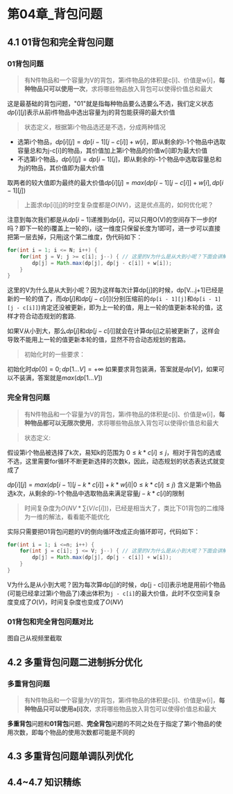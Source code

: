 # 第04章_背包问题
## 4.1 01背包和完全背包问题
### 01背包问题
> 有N件物品和一个容量为V的背包，第i件物品的体积是c[i]、价值是w[i]，**每种物品只可以使用一次**，求将哪些物品放入背包可以使得价值总和最大

这是最基础的背包问题，"01"就是指每种物品要么选要么不选，我们定义状态$dp[i][j]$表示从前i件物品中选出容量为j的背包能获得的最大价值

> 状态定义，根据第i个物品选还是不选，分成两种情况
+ 选第i个物品，$dp[i][j] = dp[i - 1][j - c[i]] + w[i]$，即从剩余的i-1个物品中选取容量总和为j-c[i]的物品，其价值加上第i个物品的价值w[i]即为最大价值
+ 不选第i个物品，$dp[i][j] = dp[i - 1][j]$，即从剩余的i-1个物品中选取容量总和为j的物品，其价值即为最大价值

取两者的较大值即为最终的最大价值$dp[i][j] = max(dp[i - 1][j - c[i]] + w[i], dp[i - 1][j])$

> 上面求dp[i][j]的时空复杂度都是$O(NV)$，这是优点高的，如何优化呢？

注意到每次我们都是从$dp[i - 1]$递推到$dp[i]$，可以只用O(V)的空间存下一步的f吗？即下一轮的i覆盖上一轮的i，i这一维度只保留长度为1即可，进一步可以直接把第一层去掉，只用j这个第二维度，伪代码如下：
```java
for(int i = 1; i <= N; i++) {
    for(int j = V; j >= c[i]; j--) { // 这里的V为什么是从大到小呢？下面会讲解地
        dp[j] = Math.max(dp[j], dp[j - c[i]] + w[i]);
    }
}
```
这里的V为什么是从大到小呢？因为这样每次计算dp[j]的时候，dp[V...j+1]已经是新的一轮的值了，而$dp[j]$和$dp[j - c[i]]$(分别压缩前的`dp[i - 1][j]`和`dp[i - 1][j - c[i]]`)肯定还没被更新，即为上一轮的值，用上一轮的值更新本轮的值，这样才符合动态规划的套路.

如果V从小到大，那么$dp[j]$和$dp[j - c[i]]$就会在计算dp[j]之前被更新了，这样会导致不能用上一轮的值更新本轮的值，显然不符合动态规划的套路。

> 初始化时的一些要求：

初始化时$dp[0] = 0; dp[1...V] = +∞$
如果要求背包装满，答案就是$dp[V]$，如果可以不装满，答案就是$max(dp[1...V])$

### 完全背包问题
> 有N件物品和一个容量为V的背包，第i件物品的体积是c[i]、价值是w[i]，**每种物品都可以无限次使用**，求将哪些物品放入背包可以使得价值总和最大

> 状态定义:

假设第i个物品被选择了k次，易知k的范围为 $0 ≤ k * c[i] ≤ j$，相对于背包的选或不选，这里需要for循环不断更新选择的次数k，因此，动态规划的状态表达式就变成了

$dp[i][j] = max(dp[i - 1][j - k * c[i]] + k * w[i]  |  0 ≤ k * c[i] ≤ j)$ 含义是第i个物品选k次，从剩余的i-1个物品中选取物品来满足容量$j - k * c[i]$的限制

> 时间复杂度为$O(NV * ∑(V/c[i]))$，已经是相当大了，类比下01背包的二维降为一维的解法，看看能不能优化

实际只需要把01背包问题的V的倒向循环改成正向循环即可，代码如下：
```java
for(int i = 1; i <=n; i++) {
    for(int j = c[i]; j <= V; j--) { // 这里的V为什么是从小到大呢？下面会讲解地
        dp[j] = Math.max(dp[j], dp[j - c[i]] + w[i]);
    }
}
```
V为什么是从小到大呢？因为每次算dp[j]的时候，dp[j - c[i]]表示地是用前i个物品(可能已经拿过第i个物品了)凑出体积为`j - c[i]`的最大价值，此时不仅空间复杂度变成了$O(V)$，时间复杂度也变成了$O(NV)$

### 01背包和完全背包问题对比
图自己从视频里截取

## 4.2 多重背包问题二进制拆分优化
### 多重背包问题
> 有N件物品和一个容量为V的背包，第i件物品的体积是c[i]、价值是w[i]，**每种物品只可以使用a[i]次**，求将哪些物品放入背包可以使得价值总和最大

**多重背包**问题和**01背包**问题、**完全背包**问题的不同之处在于指定了第i个物品的使用次数，即每个物品的使用次数都可能是不同的
## 4.3 多重背包问题单调队列优化
## 4.4~4.7 知识精练